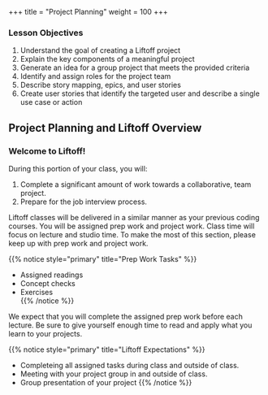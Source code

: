 +++
title = "Project Planning"
weight = 100
+++
 
### Lesson Objectives
1. Understand the goal of creating a Liftoff project
1. Explain the key components of a meaningful project
1. Generate an idea for a group project that meets the provided criteria
1. Identify and assign roles for the project team
1. Describe story mapping, epics, and user stories
1. Create user stories that identify the targeted user and describe a single use case or action

## Project Planning and Liftoff Overview

### Welcome to Liftoff!

During this portion of your class, you will:

1. Complete a significant amount of work towards a collaborative, team project.
1. Prepare for the job interview process.

Liftoff classes will be delivered in a similar manner as your previous coding courses.  You will be assigned prep work and project work.  Class time will focus on lecture and studio time.  To make the most of this section, please keep up with prep work and project work.


{{% notice style="primary" title="Prep Work Tasks" %}}
   + Assigned readings
   + Concept checks
   + Exercises  
{{% /notice %}}

We expect that you will complete the  assigned prep work before each lecture.  Be sure to give yourself enough time to read and apply what you learn to your projects.

{{% notice style="primary" title="Liftoff Expectations" %}}
   - Completeing all assigned tasks during class and outside of class.
   - Meeting with your project group in and outside of class.
   - Group presentation of your project
{{% /notice %}}
